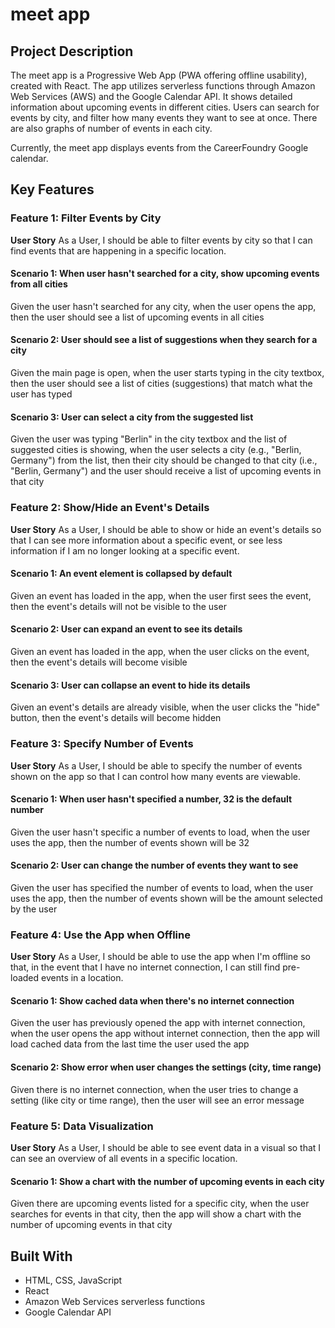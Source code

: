 # meet app

## Project Description
The meet app is a Progressive Web App (PWA offering offline usability), created with React. The app utilizes serverless functions through Amazon Web Services (AWS) and the Google Calendar API. It shows detailed information about upcoming events in different cities. Users can search for events by city, and filter how many events they want to see at once. There are also graphs of number of events in each city.

Currently, the meet app displays events from the CareerFoundry Google calendar.

## Key Features
### Feature 1: Filter Events by City
**User Story**
As a User, I should be able to filter events by city so that I can find events that are happening in a specific location.
#### Scenario 1: When user hasn't searched for a city, show upcoming events from all cities
Given the user hasn't searched for any city, when the user opens the app, then the user should see a list of upcoming events in all cities
#### Scenario 2: User should see a list of suggestions when they search for a city
Given the main page is open, when the user starts typing in the city textbox, then the user should see a list of cities (suggestions) that match what the user has typed
#### Scenario 3: User can select a city from the suggested list
Given the user was typing "Berlin" in the city textbox and the list of suggested cities is showing, when the user selects a city (e.g., "Berlin, Germany") from the list, then their city should be changed to that city (i.e., "Berlin, Germany") and the user should receive a list of upcoming events in that city
### Feature 2: Show/Hide an Event's Details
**User Story**
As a User, I should be able to show or hide an event's details so that I can see more information about a specific event, or see less information if I am no longer looking at a specific event.
#### Scenario 1: An event element is collapsed by default
Given an event has loaded in the app, when the user first sees the event, then the event's details will not be visible to the user
#### Scenario 2: User can expand an event to see its details
Given an event has loaded in the app, when the user clicks on the event, then the event's details will become visible
#### Scenario 3: User can collapse an event to hide its details
Given an event's details are already visible, when the user clicks the "hide" button, then the event's details will become hidden
### Feature 3: Specify Number of Events
**User Story**
As a User, I should be able to specify the number of events shown on the app so that I can control how many events are viewable.
#### Scenario 1: When user hasn't specified a number, 32 is the default number
Given the user hasn't specific a number of events to load, when the user uses the app, then the number of events shown will be 32
#### Scenario 2: User can change the number of events they want to see
Given the user has specified the number of events to load, when the user uses the app, then the number of events shown will be the amount selected by the user
### Feature 4: Use the App when Offline
**User Story**
As a User, I should be able to use the app when I'm offline so that, in the event that I have no internet connection, I can still find pre-loaded events in a location.
#### Scenario 1: Show cached data when there's no internet connection
Given the user has previously opened the app with internet connection, when the user opens the app without internet connection, then the app will load cached data from the last time the user used the app
#### Scenario 2: Show error when user changes the settings (city, time range)
Given there is no internet connection, when the user tries to change a setting (like city or time range), then the user will see an error message
### Feature 5: Data Visualization
**User Story**
As a User, I should be able to see event data in a visual so that I can see an overview of all events in a specific location.
#### Scenario 1: Show a chart with the number of upcoming events in each city
Given there are upcoming events listed for a specific city, when the user searches for events in that city, then the app will show a chart with the number of upcoming events in that city

## Built With
- HTML, CSS, JavaScript
- React
- Amazon Web Services serverless functions
- Google Calendar API
